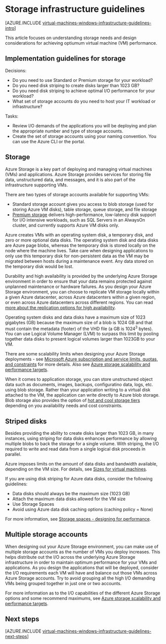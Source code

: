 <properties
	pageTitle="Storage Solutions Guidelines | Microsoft Azure"
	description="Learn about the key design and implementation guidelines for deploying storage solutions in Azure infrastructure services."
	documentationCenter=""
	services="virtual-machines-windows"
	authors="iainfoulds"
	manager="timlt"
	editor=""
	tags="azure-resource-manager"/>

<tags
	ms.service="virtual-machines-windows"
	ms.workload="infrastructure-services"
	ms.tgt_pltfrm="vm-windows"
	ms.devlang="na"
	ms.topic="article"
	ms.date="06/30/2016"
	ms.author="iainfou"/>

# Storage infrastructure guidelines

[AZURE.INCLUDE [virtual-machines-windows-infrastructure-guidelines-intro](../../includes/virtual-machines-windows-infrastructure-guidelines-intro.md)] 

This article focuses on understanding storage needs and design considerations for achieving optiumum virtual machine (VM) performance.


## Implementation guidelines for storage

Decisions:

- Do you need to use Standard or Premium storage for your workload?
- Do you need disk striping to create disks larger than 1023 GB?
- Do you need disk striping to achieve optimal I/O performance for your workload?
- What set of storage accounts do you need to host your IT workload or infrastructure?

Tasks:

- Review I/O demands of the applications you will be deploying and plan the appropriate number and type of storage accounts.
- Create the set of storage accounts using your naming convention. You can use the Azure CLI or the portal.


## Storage

Azure Storage is a key part of deploying and managing virtual machines (VMs) and applications. Azure Storage provides services for storing file data, unstructured data, and messages, and it is also part of the infrastructure supporting VMs.

There are two types of storage accounts available for supporting VMs:

- Standard storage account gives you access to blob storage (used for storing Azure VM disks), table storage, queue storage, and file storage
- [Premium storage](../storage/storage-premium-storage.md) delivers high-performance, low-latency disk support for I/O intensive workloads, such as SQL Servers in an AlwaysOn cluster, and currently supports Azure VM disks only.

Azure creates VMs with an operating system disk, a temporary disk, and zero or more optional data disks. The operating system disk and data disks are Azure page blobs, whereas the temporary disk is stored locally on the node where the machine lives. Take care when designing applications to only use this temporary disk for non-persistent data as the VM may be migrated between hosts during a maintenance event. Any data stored on the temporary disk would be lost.

Durability and high availability is provided by the underlying Azure Storage environment in order to ensure that your data remains protected against unplanned maintenance or hardware failures. As you design your Azure Storage environment, you can choose to replicate VM storage locally within a given Azure datacenter, across Azure datacenters within a given region, or even across Azure datacenters across different regions. You can read [more about the replication options for high availability](../storage/storage-introduction.md#replication-for-durability-and-high-availability).

Operating system disks and data disks have a maximum size of 1023 gigabytes (GB) because the maximum size of a blob is 1024 GB and that must contain the metadata (footer) of the VHD file (a GB is 1024<sup>3</sup> bytes). You can use Logical Volume Manager (LVM) to surpass this limit by pooling together data disks to present logical volumes larger than 1023GB to your VM.

There are some scalability limits when designing your Azure Storage deployments - see [Microsoft Azure subscription and service limits, quotas, and constraints](azure-subscription-service-limits.md#storage-limits) for more details. Also see [Azure storage scalability and performance targets](../storage/storage-scalability-targets.md).

When it comes to application storage, you can store unstructured object data such as documents, images, backups, configuratino data, logs, etc. using blob storage. Rather than your application writing to a virtual disk attached to the VM, the application can write directly to Azure blob storage. Blob storage also provides the option of [hot and cool storage tiers](../storage/storage-blob-storage-tiers.md) depending on you availability needs and cost constraints.


## Striped disks
Besides providing the ability to create disks larger than 1023 GB, in many instances, using striping for data disks enhances performance by allowing multiple blobs to back the storage for a single volume. With striping, the I/O required to write and read data from a single logical disk proceeds in parallel.

Azure imposes limits on the amount of data disks and bandwidth available, depending on the VM size. For details, see [Sizes for virtual machines](virtual-machines-windows-sizes.md).

If you are using disk striping for Azure data disks, consider the following guidelines:

- Data disks should always be the maximum size (1023 GB)
- Attach the maximum data disks allowed for the VM size
- Use Storage Spaces
- Avoid using Azure data disk caching options (caching policy = None)

For more information, see [Storage spaces - designing for performance](http://social.technet.microsoft.com/wiki/contents/articles/15200.storage-spaces-designing-for-performance.aspx).


## Multiple storage accounts

When designing out your Azure Storage environment, you can make use of multiple storage accounts as the number of VMs you deploy increases. This helps distribute out the I/O across the underlying Azure Storage infrastructure in order to maintain optimum performance for your VMs and applications. As you design the applications that will be deployed, consider the I/O requirements each VM will have and balance out those VMs across Azure Storage accounts. Try to avoid grouping all the high I/O demanding VMs being grouped together in just one or two accounts.

For more information as to the I/O capabilities of the different Azure Storage options and some recommend maximums, see [Azure storage scalability and performance targets](../storage/storage-scalability-targets.md).


## Next steps

[AZURE.INCLUDE [virtual-machines-windows-infrastructure-guidelines-next-steps](../../includes/virtual-machines-windows-infrastructure-guidelines-next-steps.md)] 